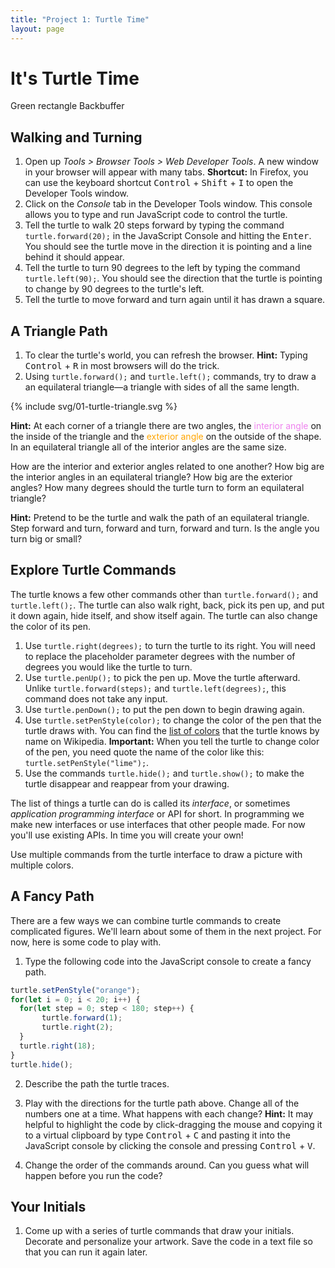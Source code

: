 ```yaml
---
title: "Project 1: Turtle Time"
layout: page
---
```


# It's Turtle Time

<div id="world">
  <canvas id="drawing-layer" width="200" height="200">Green rectangle</canvas>
  <canvas id="turtle-layer" width="200" height="200">Backbuffer</canvas>
</div>

## Walking and Turning
1. Open up <em>Tools &gt; Browser Tools &gt; Web Developer Tools</em>. A new window in your browser will appear with many tabs. **Shortcut:** In Firefox, you can use the keyboard shortcut <kbd>Control</kbd> + <kbd>Shift</kbd> + <kbd>I</kbd> to open the Developer Tools window.
2. Click on the <em>Console</em> tab in the Developer Tools window. This console allows you to type and run JavaScript code to control the turtle.
3. Tell the turtle to walk 20 steps forward by typing the command <code>turtle.forward(20);</code> in the JavaScript Console and hitting the <kbd>Enter</kbd>. You should see the turtle move in the direction it is pointing and a line behind it should appear.
4. Tell the turtle to turn 90 degrees to the left by typing the command <code>turtle.left(90);</code>. You should see the direction that the turtle is pointing to change by 90 degrees to the turtle's left.
5. Tell the turtle to move forward and turn again until it has drawn a square.

## A Triangle Path

1. To clear the turtle's world, you can refresh the browser. **Hint:** Typing <kbd>Control</kbd> + <kbd>R</kbd> in most browsers will do the trick.
2. Using `turtle.forward();` and `turtle.left();` commands, try to draw a an equilateral triangle—a triangle with sides of all the same length.

{% include svg/01-turtle-triangle.svg %}

**Hint:** At each corner of a triangle there are two angles, the <span style="color: violet">interior angle</span> on the inside of the triangle and the <span style="color: orange">exterior angle</span> on the outside of the shape. In an equilateral triangle all of the interior angles are the same size.

How are the interior and exterior angles related to one another? How big are the interior angles in an equilateral triangle? How big are the exterior angles? How many degrees should the turtle turn to form an equilateral triangle?

**Hint:** Pretend to be the turtle and walk the path of an equilateral triangle. Step forward and turn, forward and turn, forward and turn. Is the angle you turn big or small?

## Explore Turtle Commands

The turtle knows a few other commands other than `turtle.forward();` and `turtle.left();`. The turtle can also walk right, back, pick its pen up, and put it down again, hide itself, and show itself again. The turtle can also change the color of its pen.

1. Use `turtle.right(degrees);` to turn the turtle to its right. You will need to replace the placeholder parameter degrees with the number of degrees you would like the turtle to turn.
2. Use `turtle.penUp();` to pick the pen up. Move the turtle afterward. Unlike `turtle.forward(steps);` and `turtle.left(degrees);`, this command does not take any input.
3. Use `turtle.penDown();` to put the pen down to begin drawing again.
4. Use `turtle.setPenStyle(color);` to change the color of the pen that the turtle draws with. You can find the [list of colors](https://en.wikipedia.org/wiki/Web_colors#Extended_colors) that the turtle knows by name on Wikipedia. **Important:** When you tell the turtle to change color of the pen, you need quote the name of the color like this: `turtle.setPenStyle("lime");`.
5. Use the commands `turtle.hide();` and `turtle.show();` to make the turtle disappear and reappear from your drawing.

The list of things a turtle can do is called its _interface_, or sometimes _application programming interface_ or API for short. In programming we make new interfaces or use interfaces that other people made. For now you'll use existing APIs. In time you will create your own!

Use multiple commands from the turtle interface to draw a picture with multiple colors.

## A Fancy Path
There are a few ways we can combine turtle commands to create complicated figures. We'll learn about some of them in the next project. For now, here is some code to play with.

1. Type the following code into the JavaScript console to create a fancy path.
```js
turtle.setPenStyle("orange");
for(let i = 0; i < 20; i++) {
  for(let step = 0; step < 180; step++) {
       turtle.forward(1);
       turtle.right(2);
  }
  turtle.right(18);
}
turtle.hide();
```
2. Describe the path the turtle traces.
3. Play with the directions for the turtle path above. Change all of the numbers one at a time. What happens with each change?
  <strong>Hint:</strong> It may helpful to highlight the code by click-dragging the mouse and copying it to a virtual clipboard by type <kbd>Control</kbd> + <kbd>C</kbd> and pasting it into the JavaScript console by clicking the console and pressing <kbd>Control</kbd> + <kbd>V</kbd>.

4. Change the order of the commands around. Can you guess what will happen before you run the code?

## Your Initials

1. Come up with a series of turtle commands that draw your initials. Decorate and personalize your artwork. Save the code in a text file so that you can run it again later.

<script>
{% include js/turtle.js %}

// Create the turtle and add it to the world
const drawingLayer = document.getElementById("drawing-layer");
const turtleLayer = document.getElementById("turtle-layer");
const turtle = new Turtle(drawingLayer, turtleLayer);
</script>
